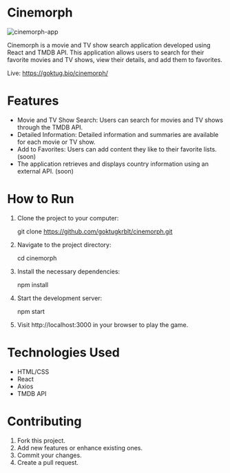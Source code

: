 # Cinemorph

![cinemorph-app](https://raw.githubusercontent.com/goktugkrblt/cinemorph/main/public/app-readme.png)

Cinemorph is a movie and TV show search application developed using React and TMDB API. This application allows users to search for their favorite movies and TV shows, view their details, and add them to favorites.

Live: https://goktug.bio/cinemorph/

# Features

- Movie and TV Show Search: Users can search for movies and TV shows through the TMDB API.
- Detailed Information: Detailed information and summaries are available for each movie or TV show.
- Add to Favorites: Users can add content they like to their favorite lists. (soon)
- The application retrieves and displays country information using an external API. (soon)

# How to Run

1. Clone the project to your computer:

    git clone https://github.com/goktugkrblt/cinemorph.git

2. Navigate to the project directory:

    cd cinemorph

3. Install the necessary dependencies:

    npm install

4. Start the development server:

    npm start

5. Visit http://localhost:3000 in your browser to play the game.

# Technologies Used

- HTML/CSS
- React
- Axios
- TMDB API

# Contributing
1. Fork this project.
2. Add new features or enhance existing ones.
3. Commit your changes.
4. Create a pull request.
